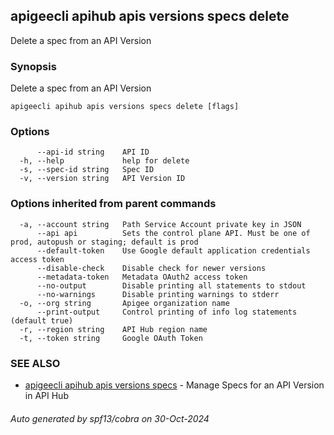 ## apigeecli apihub apis versions specs delete

Delete a spec from an API Version

### Synopsis

Delete a spec from an API Version

```
apigeecli apihub apis versions specs delete [flags]
```

### Options

```
      --api-id string    API ID
  -h, --help             help for delete
  -s, --spec-id string   Spec ID
  -v, --version string   API Version ID
```

### Options inherited from parent commands

```
  -a, --account string   Path Service Account private key in JSON
      --api api          Sets the control plane API. Must be one of prod, autopush or staging; default is prod
      --default-token    Use Google default application credentials access token
      --disable-check    Disable check for newer versions
      --metadata-token   Metadata OAuth2 access token
      --no-output        Disable printing all statements to stdout
      --no-warnings      Disable printing warnings to stderr
  -o, --org string       Apigee organization name
      --print-output     Control printing of info log statements (default true)
  -r, --region string    API Hub region name
  -t, --token string     Google OAuth Token
```

### SEE ALSO

* [apigeecli apihub apis versions specs](apigeecli_apihub_apis_versions_specs.md)	 - Manage Specs for an API Version in API Hub

###### Auto generated by spf13/cobra on 30-Oct-2024
